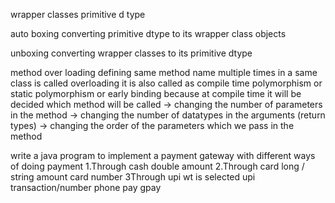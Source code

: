 wrapper classes
primitive d type

auto boxing 
converting primitive dtype to its wrapper class objects

unboxing
converting wrapper classes to its primitive dtype 

method over loading 
defining same method name multiple times in a same class is called overloading
it is also called as compile time polymorphism or static polymorphism or early binding because at compile time it will be decided which method will be called
-> changing the number of parameters in the method 
-> changing the number of datatypes in the arguments (return types)
-> changing the order of the parameters which we pass in the method

write a java program to implement a payment gateway with different ways of doing payment
1.Through cash double amount 
2.Through card long / string amount card number
3Through upi wt is selected upi transaction/number phone pay gpay 


